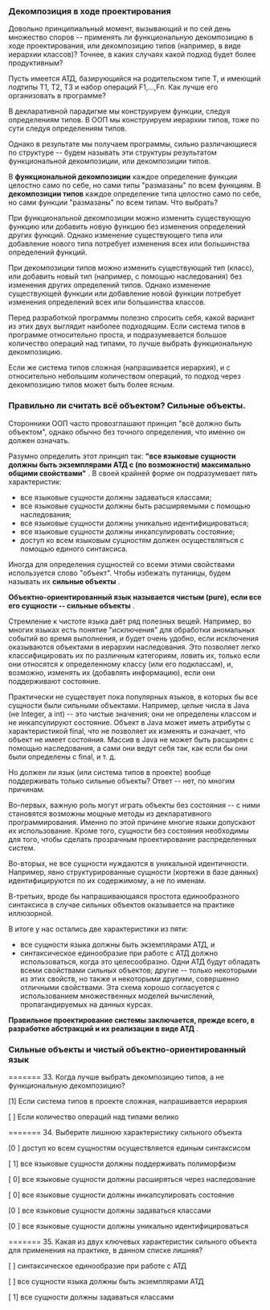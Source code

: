 ### Декомпозиция в ходе проектирования

Довольно принципиальный момент, вызывающий и по сей день множество споров -- применять ли функциональную декомпозицию в ходе проектирования, или декомпозицию типов (например, в виде иерархии классов)? Точнее, в каких случаях какой подход будет более продуктивным?

Пусть имеется АТД, базирующийся на родительском типе T, и имеющий подтипы T1, T2, T3 и набор операций F1,...,Fn. Как лучше его организовать в программе?

В декларативной парадигме мы конструируем функции, следуя определениям типов. В ООП мы конструируем иерархии типов, тоже по сути следуя определениям типов.

Однако в результате мы получаем программы, сильно различающиеся по структуре -- будем называть эти структуры результатом функциональной декомпозиции, или декомпозиции типов.

В **функциональной декомпозиции** каждое определение функции целостно само по себе, но сами типы "размазаны" по всем функциям. В **декомпозиции типов** каждое определение типа целостно само по себе, но сами функции "размазаны" по всем типам. Что выбрать?

При функциональной декомпозиции можно изменить существующую функцию или добавить новую функцию без изменения определений других функций. Однако изменение существующего типа или добавление нового типа потребует изменения всех или большинства определений функций.

При декомпозиции типов можно изменить существующий тип (класс), или добавить новый тип (например, с помощью наследования) без изменения других определений типов. Однако изменение существующей функции или добавление новой функции потребует изменения определений всех или большинства классов.

Перед разработкой программы полезно спросить себя, какой вариант из этих двух выглядит наиболее подходящим. Если система типов в программе относительно проста, и подразумевается большое количество операций над типами, то лучше выбрать функциональную декомпозицию.

Если же система типов сложная (напрашивается иерархия), и с относительно небольшим количеством операций, то подход через декомпозицию типов может быть более ясным.


### Правильно ли считать всё объектом? Сильные объекты.

Сторонники ООП часто провозглашают принцип "всё должно быть объектом", однако обычно без точного определения, что именно он должен означать.

Разумно определить этот принцип так:  **"все языковые сущности должны быть экземплярами АТД с (по возможности) максимально общими свойствами"** .
В своей крайней форме он подразумевает пять характеристик:

- все языковые сущности должны задаваться классами;
- все языковые сущности должны быть расширяемыми с помощью наследования;
- все языковые сущности должны уникально идентифицироваться;
- все языковые сущности должны инкапсулировать состояние;
- доступ ко всем языковым сущностям должен осуществляться с помощью единого синтаксиса.

Иногда для определения сущностей со всеми этими свойствами используется слово "объект". Чтобы избежать путаницы, будем называть их  **сильные объекты** .

**Объектно-ориентированный язык называется чистым (pure), если все его сущности -- сильные объекты** .

Стремление к чистоте языка даёт ряд полезных вещей. Например, во многих языках есть понятие "исключения" для обработки аномальных событий во время выполнения, и будет очень удобно, если исключения оказываются объектами в иерархии наследования. Это позволяет легко классифицировать их по различным категориям, ловить их, только если они относятся к определенному классу (или его подклассам), и, возможно, изменять их (добавлять информацию), если они поддерживают состояние.


Практически не существует пока популярных языков, в которых бы все сущности были сильными объектами. Например, целые числа в Java (не Integer, а int) -- это чистые значения; они не определены классом и не инкапсулируют состояние. Объект в Java может иметь атрибуты с характеристикой final, что не позволяет их изменять и означает, что объект не имеет состояния. Массив в Java не может быть расширен с помощью наследования, а сами они ведут себя так, как если бы они были определены с final, и т. д.

Но должен ли язык (или система типов в проекте) вообще поддерживать только сильные объекты? Ответ -- нет, по многим причинам.

Во-первых, важную роль могут играть объекты без состояния -- с ними становятся возможны мощные методы из декларативного программирования. Именно по этой причине многие языки допускают их использование. Кроме того, сущности без состояния необходимы для того, чтобы сделать прозрачным проектирование распределенных систем.

Во-вторых, не все сущности нуждаются в уникальной идентичности. Например, явно структурированные сущности (кортежи в базе данных) идентифицируются по их содержимому, а не по именам.

В-третьих, вроде бы напрашивающаяся простота единообразного синтаксиса в случае сильных объектов оказывается на практике иллюзорной.

В итоге у нас остались две характеристики из пяти:

- все сущности языка должны быть экземплярами АТД, и
- синтаксическое единообразие при работе с АТД должно использоваться, когда это целесообразно.
  Одни АТД будут обладать всеми свойствами сильных объектов; другие -- только некоторыми из этих свойств, но также и некоторыми другими, совершенно отличными свойствами. Эта схема хорошо согласуется с использованием множественных моделей вычислений, пропагандируемых на данных курсах.

**Правильное проектирование системы заключается, прежде всего, в разработке абстракций и их реализации в виде АТД** .


### Сильные объекты и чистый объектно-ориентированный язык

======= 33. Когда лучше выбрать декомпозицию типов, а не функциональную декомпозицию?

[1] Если система типов в проекте сложная, напрашивается иерархия

[ ] Если количество операций над типами велико

======= 34. Выберите лишнюю характеристику сильного объекта

[0 ] доступ ко всем сущностям осуществляется единым синтаксисом

[ 1] все языковые сущности должны поддерживать полиморфизм

[ 0] все языковые сущности должны расширяться через наследование

[ 0] все языковые сущности должны инкапсулировать состояние

[0 ] все языковые сущности должны задаваться классами

[0 ] все языковые сущности должны уникально идентифицироваться

======= 35. Какая из двух ключевых характеристик сильного объекта для применения на практике, в данном списке лишняя?

[ ] синтаксическое единообразие при работе с АТД

[ ] все сущности языка должны быть экземплярами АТД

[ 1] все сущности должны задаваться классами
